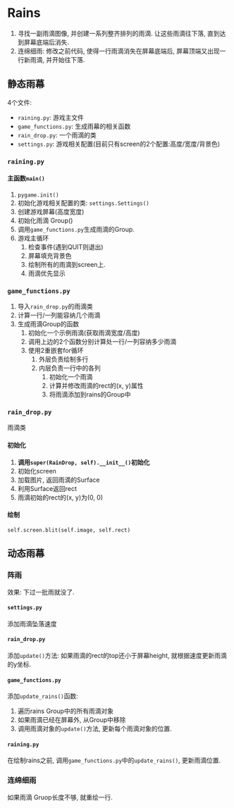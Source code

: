 # Rains

1. 寻找一副雨滴图像, 并创建一系列整齐排列的雨滴. 让这些雨滴往下落, 直到达到屏幕底端后消失.
2. 连绵细雨: 修改之前代码, 使得一行雨滴消失在屏幕底端后, 屏幕顶端又出现一行新雨滴, 并开始往下落.

## 静态雨幕

4个文件:

- `raining.py`: 游戏主文件
- `game_functions.py`: 生成雨幕的相关函数
- `rain_drop.py`: 一个雨滴的类
- `settings.py`: 游戏相关配置(目前只有screen的2个配置:高度/宽度/背景色)

### `raining.py`

#### 主函数`main()`

1. `pygame.init()`
2. 初始化游戏相关配置的类: `settings.Settings()`
3. 创建游戏屏幕(高度宽度)
4. 初始化雨滴 Group()
5. 调用`game_functions.py`生成雨滴的Group.
6. 游戏主循环
    1. 检查事件(遇到QUIT则退出)
    2. 屏幕填充背景色
    3. 绘制所有的雨滴到screen上.
    4. 雨滴优先显示

###  `game_functions.py`

1. 导入`rain_drop.py`的雨滴类
2. 计算一行/一列能容纳几个雨滴
3. 生成雨滴Group的函数
    1. 初始化一个示例雨滴(获取雨滴宽度/高度)
    2. 调用上边的2个函数分别计算处一行/一列容纳多少雨滴
    3. 使用2重嵌套for循环
        1. 外层负责绘制多行
        2. 内层负责一行中的各列
            1. 初始化一个雨滴
            2. 计算并修改雨滴的rect的(x, y)属性
            3. 将雨滴添加到rains的Group中

### `rain_drop.py`

雨滴类

#### 初始化

1. **调用`super(RainDrop, self).__init__()`初始化**
2. 初始化screen
3. 加载图片, 返回雨滴的Surface
4. 利用Surface返回rect
5. 雨滴初始的rect的(x, y)为(0, 0)

#### 绘制

`self.screen.blit(self.image, self.rect)`

## 动态雨幕

### 阵雨

效果: 下过一批雨就没了.

#### `settings.py`

添加雨滴坠落速度

#### `rain_drop.py`

添加`update()`方法: 如果雨滴的rect的top还小于屏幕height, 就根据速度更新雨滴的y坐标.

#### `game_functions.py`

添加`update_rains()`函数:

1. 遍历rains Group中的所有雨滴对象
2. 如果雨滴已经在屏幕外, 从Group中移除
3. 调用雨滴对象的`update()`方法, 更新每个雨滴对象的位置.

#### `raining.py`

在绘制rains之前, 调用`game_functions.py`中的`update_rains()`, 更新雨滴位置.

### 连绵细雨

如果雨滴 Gruop长度不够, 就重绘一行.

